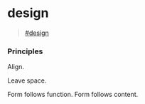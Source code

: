 # design

> [\#design](https://memex.changbai.li/#tag-design)

### Principles

Align.

Leave space.

Form follows function. Form follows content.



